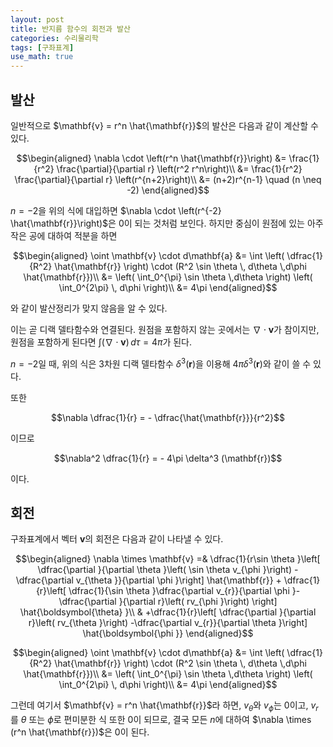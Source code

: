 ```yaml
---
layout: post
title: 반지름 함수의 회전과 발산
categories: 수리물리학
tags: [구좌표계]
use_math: true
---
```


## 발산
일반적으로 $\mathbf{v} = r^n \hat{\mathbf{r}}$의 발산은 다음과 같이 계산할 수 있다.

$$\begin{aligned}
    \nabla \cdot \left(r^n \hat{\mathbf{r}}\right)
    &= \frac{1}{r^2} \frac{\partial}{\partial r} \left(r^2 r^n\right)\\
    &= \frac{1}{r^2} \frac{\partial}{\partial r} \left(r^{n+2}\right)\\
    &= (n+2)r^{n-1} \quad (n \neq -2)
\end{aligned}$$


$n=-2$을 위의 식에 대입하면 $\nabla \cdot \left(r^{-2} \hat{\mathbf{r}}\right)$은 $0$이 되는 것처럼 보인다. 하지만 중심이 원점에 있는 아주 작은 공에 대하여 적분을 하면

$$\begin{aligned}
    \oint \mathbf{v} \cdot d\mathbf{a} &= \int \left( \dfrac{1}{R^2} \hat{\mathbf{r}} \right) \cdot (R^2 \sin \theta \, d\theta \,d\phi \hat{\mathbf{r}})\\
    &= \left( \int_0^{\pi} \sin \theta \,d\theta \right) \left( \int_0^{2\pi} \, d\phi \right)\\
    &= 4\pi
\end{aligned}$$

와 같이 발산정리가 맞지 않음을 알 수 있다.

이는 곧 디랙 델타함수와 연결된다. 원점을 포함하지 않는 곳에서는 $\nabla \cdot \mathbf{v}$가 참이지만, 원점을 포함하게 된다면 $\int(\nabla \cdot \mathbf{v})\,d\tau = 4\pi$가 된다.


$n=-2$일 때, 위의 식은 3차원 디랙 델타함수 $\delta^3 (\mathbf{r})$을 이용해 $4\pi \delta^3 (\mathbf{r})$와 같이 쓸 수 있다.



또한

$$\nabla \dfrac{1}{r} = - \dfrac{\hat{\mathbf{r}}}{r^2}$$

이므로

$$\nabla^2 \dfrac{1}{r} = - 4\pi \delta^3 (\mathbf{r})$$

이다.



## 회전
구좌표계에서 벡터 $\mathbf{v}$의 회전은 다음과 같이 나타낼 수 있다.

$$\begin{aligned}
    \nabla \times \mathbf{v}
    =& \dfrac{1}{r\sin \theta }\left[ \dfrac{\partial }{\partial \theta }\left( \sin \theta v_{\phi }\right) -\dfrac{\partial v_{\theta }}{\partial \phi }\right] \hat{\mathbf{r}}
    + \dfrac{1}{r}\left[ \dfrac{1}{\sin \theta }\dfrac{\partial v_{r}}{\partial \phi }-\dfrac{\partial }{\partial r}\left( rv_{\phi }\right) \right] \hat{\boldsymbol{\theta} }\\
    & +\dfrac{1}{r}\left[ \dfrac{\partial }{\partial r}\left( rv_{\theta }\right) -\dfrac{\partial v_{r}}{\partial \theta }\right] \hat{\boldsymbol{\phi }}
\end{aligned}$$

$$\begin{aligned}
    \oint \mathbf{v} \cdot d\mathbf{a} &= \int \left( \dfrac{1}{R^2} \hat{\mathbf{r}} \right) \cdot (R^2 \sin \theta \, d\theta \,d\phi \hat{\mathbf{r}})\\
    &= \left( \int_0^{\pi} \sin \theta \,d\theta \right) \left( \int_0^{2\pi} \, d\phi \right)\\
    &= 4\pi
\end{aligned}$$

그런데 여기서 $\mathbf{v} = r^n \hat{\mathbf{r}}$라 하면, $v_{\theta}$와 $v_{\phi}$는 $0$이고, $v_r$를 $\theta$ 또는 $\phi$로 편미분한 식 또한 $0$이 되므로, 결국 모든 $n$에 대하여 $\nabla \times (r^n \hat{\mathbf{r}})$은 $0$이 된다.

